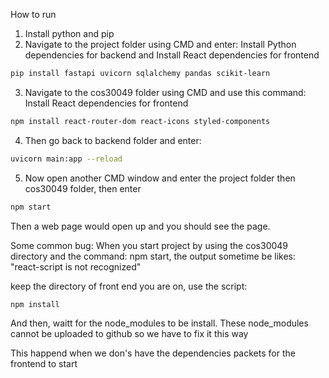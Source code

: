 How to run 

1. Install python and pip 
2. Navigate to the project folder using CMD and enter: 
    Install Python dependencies for backend and Install React dependencies for frontend
```bash
pip install fastapi uvicorn sqlalchemy pandas scikit-learn
```

3. Navigate to the cos30049 folder using CMD and use this command:
    Install React dependencies for frontend
```bash
npm install react-router-dom react-icons styled-components
```
4. Then go back to backend folder and enter: 

```bash
uvicorn main:app --reload
```

5. Now open another CMD window and enter the project folder then cos30049 folder, then enter

```bash
npm start
```

Then a web page would open up and you should see the page. 


Some common bug:
    When you start project by using the cos30049 directory and the command: npm start, the output sometime be likes: "react-script is not recognized"
    
keep the directory of front end you are on, use the script:
```bash
npm install
```
And then, waitt for the node_modules to be install. These node_modules cannot be uploaded to github so we have to fix it this way

This happend when we don's have the dependencies packets for the frontend to start


